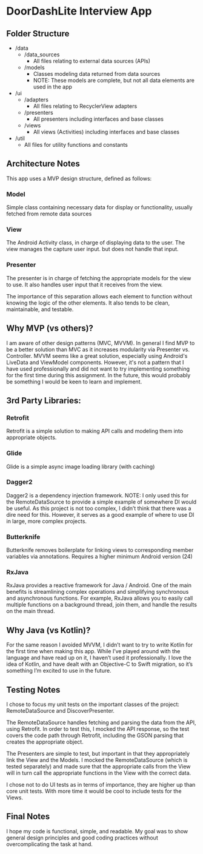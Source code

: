 # DoorDashLite Interview App

## Folder Structure
- /data
  - /data_sources
    - All files relating to external data sources (APIs)
  - /models
    - Classes modeling data returned from data sources
    - NOTE: These models are complete, but not all data elements are used in the app
- /ui
  - /adapters
    - All files relating to RecyclerView adapters
  - /presenters
    - All presenters including interfaces and base classes
  - /views
    - All views (Activities) including interfaces and base classes
- /util
  - All files for utility functions and constants


## Architecture Notes
This app uses a MVP design structure, defined as follows:

### Model
Simple class containing necessary data for display or functionality, usually fetched from remote data sources

### View
The Android Activity class, in charge of displaying data to the user. The view manages the capture user input. but does not handle that input.

### Presenter 
The presenter is in charge of fetching the appropriate models for the view to use. It also handles user input that it receives from the view.

The importance of this separation allows each element to function without knowing the logic of the other elements. It also tends to be clean, maintainable, and testable.


## Why MVP (vs others)?
I am aware of other design patterns (MVC, MVVM). In general I find MVP to be a better solution than MVC as it increases modularity via Presenter vs. Controller.
MVVM seems like a great solution, especially using Android's LiveData and ViewModel components. However, it's not a pattern that I have used professionally and did not want to try implementing something for the first time during this assignment. In the future, this would probably be something I would be keen to learn and implement.


## 3rd Party Libraries:
### Retrofit
Retrofit is a simple solution to making API calls and modeling them into appropriate objects.

### Glide
Glide is a simple async image loading library (with caching)

### Dagger2
Dagger2 is a dependency injection framework. NOTE: I only used this for the RemoteDataSource to provide a simple example of somewhere DI would be useful. As this project is not too complex, I didn’t think that there was a dire need for this. However, it serves as a good example of where to use DI in large, more complex projects.

### Butterknife
Butterknife removes boilerplate for linking views to corresponding member variables via annotations. Requires a higher minimum Android version (24)

### RxJava
RxJava provides a reactive framework for Java / Android. One of the main benefits is streamlining complex operations and simplifying synchronous and asynchronous functions. For example, RxJava allows you to easily call multiple functions on a background thread, join them, and handle the results on the main thread.


## Why Java (vs Kotlin)?
For the same reason I avoided MVVM, I didn’t want to try to write Kotlin for the first time when making this app. While I’ve played around with the language and have read up on it, I haven’t used it professionally. I love the idea of Kotlin, and have dealt with an Objective-C to Swift migration, so it’s something I’m excited to use in the future.


## Testing Notes
I chose to focus my unit tests on the important classes of the project: RemoteDataSource and DiscoverPresenter.

The RemoteDataSource handles fetching and parsing the data from the API, using Retrofit. In order to test this, I mocked the API response, so the test covers the code path through Retrofit, including the GSON parsing that creates the appropriate object.

The Presenters are simple to test, but important in that they appropriately link the View and the Models. I mocked the RemoteDataSource (which is tested separately) and made sure that the appropriate calls from the View will in turn call the appropriate functions in the View with the correct data.

I chose not to do UI tests as in terms of importance, they are higher up than core unit tests. With more time it would be cool to include tests for the Views.

## Final Notes
I hope my code is functional, simple, and readable. My goal was to show general design principles and good coding practices without overcomplicating the task at hand.
